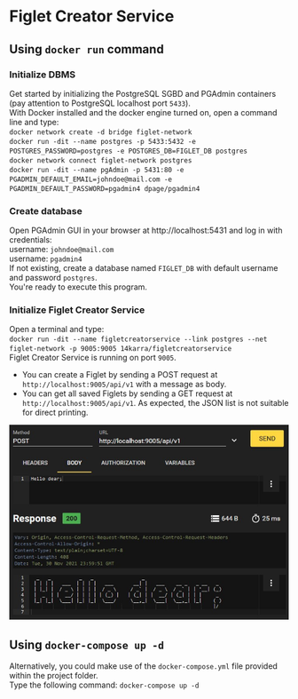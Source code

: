 # Figlet Creator Service

## Using `docker run` command
### Initialize DBMS
Get started by initializing the PostgreSQL SGBD and PGAdmin containers (pay attention to PostgreSQL localhost port `5433`).
<br>
With Docker installed and the docker engine turned on, open a command line and type:
<br>
`docker network create -d bridge figlet-network`
<br>
`docker run -dit --name postgres -p 5433:5432 -e POSTGRES_PASSWORD=postgres -e POSTGRES_DB=FIGLET_DB postgres`
<br>
`docker network connect figlet-network postgres`
<br>
`docker run -dit --name pgAdmin -p 5431:80 -e PGADMIN_DEFAULT_EMAIL=johndoe@mail.com -e PGADMIN_DEFAULT_PASSWORD=pgadmin4 dpage/pgadmin4`
<br>

### Create database
Open PGAdmin GUI in your browser at http://localhost:5431 and log in with credentials:<br>
username: `johndoe@mail.com`<br>username: `pgadmin4`
<br>
If not existing, create a database named `FIGLET_DB` with default username and password `postgres`.
<br>
You're ready to execute this program.

### Initialize Figlet Creator Service
Open a terminal and type:
<br>`docker run -dit --name figletcreatorservice --link postgres --net figlet-network -p 9005:9005 14karra/figletcreatorservice`
<br>
Figlet Creator Service is running on port `9005`.
<br>
- You can create a Figlet by sending a POST request at `http://localhost:9005/api/v1` with a message as body.
- You can get all saved Figlets by sending a GET request at `http://localhost:9005/api/v1`. As expected, the JSON list is not suitable for direct printing.  

![Execution example](https://github.com/14karra/frigletcreatorservice/blob/master/Screenshot_1.jpg?raw=true)

## Using `docker-compose up -d`
Alternatively, you could make use of the `docker-compose.yml` file provided within the project folder.
<br>
Type the following command: `docker-compose up -d`
